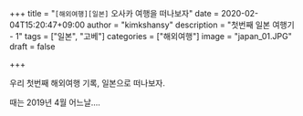 +++
title = "`[해외여행][일본]` 오사카 여행을 떠나보자"
date = 2020-02-04T15:20:47+09:00
author =  "kimkshansy"
description = "첫번째 일본 여행기 - 1"
tags = ["일본", "고베"]
categories = ["해외여행"]
image = "japan_01.JPG"
draft = false

+++

우리 첫번째 해외여행 기록, 일본으로 떠나보자.

때는 2019년 4월 어느날....

